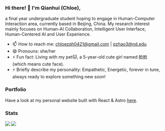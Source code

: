 ### Hi there! 👋 I'm Qianhui (Chloe),

a final year undergraduate student hoping to engage in Human-Computer Interaction area, currently based in Beijing, China.
My research interest mainly focuses on Human-AI Collaboration, Intelligent User Interface, Human-Centered AI and User Experience.

- 📫 How to reach me: chloezqh0421@gmail.com | qzhao3@nd.edu
- 😄 Pronouns: she/her
- ⚡ Fun fact: Living with my pet🐱, a 5-year-old cute girl named 脸脸 (which means cute face).
- ⚡ Briefly describe my personality: Empathetic, Energetic, forever in tune, always ready to explore something new soon!

### Portfolio

Have a look at my personal website built with React & Astro [here](https://zqh0421.github.io).

### Stats

<img align="left" src="https://github-readme-stats.vercel.app/api?username=zqh0421&hide_rank=true&theme=graywhite&hide_border=true&include_all_commits=true&count_private=true">
<img align="left" src="https://github-readme-stats.vercel.app/api/top-langs/?username=zqh0421&theme=graywhite&hide_border=true&count_private=true&hide=css,html&layout=compact">
<!--
**zqh0421/zqh0421** is a ✨ _special_ ✨ repository because its `README.md` (this file) appears on your GitHub profile.

Here are some ideas to get you started:

- 🔭 I’m currently working on ...
- 🌱 I’m currently learning ...
- 👯 I’m looking to collaborate on ...
- 🤔 I’m looking for help with ...
- 💬 Ask me about ...
- 📫 How to reach me: ...
- 😄 Pronouns: ...
- ⚡ Fun fact: ...
-->
